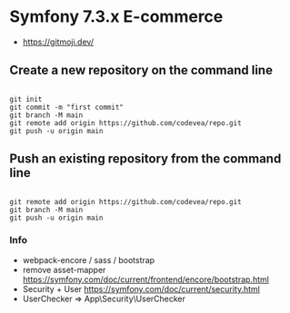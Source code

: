 # Symfony 7.3.x E-commerce

- https://gitmoji.dev/ 


## Create a new repository on the command line

<code>
git init
git commit -m "first commit"
git branch -M main
git remote add origin https://github.com/codevea/repo.git
git push -u origin main
</code>

## Push an existing repository from the command line

<code>
git remote add origin https://github.com/codevea/repo.git
git branch -M main
git push -u origin main
</code>

### Info


- webpack-encore / sass / bootstrap
- remove asset-mapper
https://symfony.com/doc/current/frontend/encore/bootstrap.html
 - Security + User
https://symfony.com/doc/current/security.html
- UserChecker => App\Security\UserChecker
